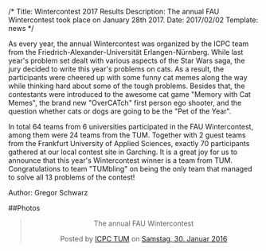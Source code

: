 /*
Title: Wintercontest 2017 Results
Description: The annual FAU Wintercontest took place on January 28th 2017.
Date: 2017/02/02
Template: news
*/

As every year, the annual Wintercontest was organized by the ICPC team from the Friedrich-Alexander-Universität Erlangen-Nürnberg. While last year's problem set dealt with various aspects of the Star Wars saga, the jury decided to write this year's problems on cats. As a result, the participants were cheered up with some funny cat memes along the way while thinking hard about some of the tough problems. Besides that, the contestants were introduced to the awesome cat game "Memory with Cat Memes", the brand new "OverCATch" first person ego shooter, and the question whether cats or dogs are going to be the "Pet of the Year".

In total 64 teams from 6 universities participated in the FAU Wintercontest, among them were 24 teams from the TUM. Together with 2 guest teams from the Frankfurt University of Applied Sciences, exactly 70 participants gathered at our local contest site in Garching. It is a great joy for us to announce that this year's Wintercontest winner is a team from TUM. Congratulations to team "TUMbling" on being the only team that managed to solve all 13 problems of the contest!

Author: Gregor Schwarz


##Photos

<div style="text-align: center;">
<div class="fb-post" data-href="https://www.facebook.com/media/set/?set=a.950999638368849.1073741837.138869482915206&type=1&l=f69f432732&amp;type=3" data-width="1000"><div class="fb-xfbml-parse-ignore"><blockquote cite="https://www.facebook.com/media/set/?set=a.950999638368849.1073741837.138869482915206&type=1&l=f69f432732&amp;type=3"><p>The annual FAU Wintercontest</p>Posted by <a href="https://www.facebook.com/IcpcTum/">ICPC TUM</a> on&nbsp;<a href="https://www.facebook.com/media/set/?set=a.950999638368849.1073741837.138869482915206&type=1&l=f69f432732&amp;type=3">Samstag, 30. Januar 2016</a></blockquote></div></div>
</div>